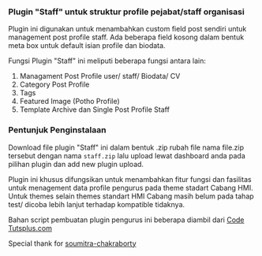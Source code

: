 <h3>Plugin "Staff" untuk struktur profile pejabat/staff organisasi</h3>

Plugin ini digunakan untuk menambahkan custom field post sendiri untuk management post profile staff. Ada beberapa field kosong dalam bentuk meta box untuk default isian profile dan biodata.

Fungsi Plugin "Staff" ini meliputi beberapa fungsi antara lain:
<ol>
<li>Managament Post Profile user/ staff/ Biodata/ CV</li>
<li>Category Post Profile</li>
<li>Tags</li>
<li>Featured Image (Potho Profile)</li>
<li>Template Archive dan Single Post Profile Staff</li>
</ol>

<h3>Pentunjuk Penginstalaan</h3>

Download file plugin "Staff" ini dalam bentuk .zip rubah file nama file.zip tersebut dengan nama <code>staff.zip</code> lalu upload lewat dashboard anda pada pilihan plugin dan add new plugin upload.

Plugin ini khusus difungsikan untuk menambahkan fitur fungsi dan fasilitas untuk menagement data profile pengurus pada theme stadart Cabang HMI. Untuk themes selain themes standart HMI Cabang masih belum pada tahap test/ dicoba lebih lanjut terhadap kompatible tidaknya.

Bahan script pembuatan plugin pengurus ini beberapa diambil dari <a href="http://code.tutsplus.com/">Code Tutsplus.com</a>

Special thank for <a href="http://hub.tutsplus.com/authors/soumitra-chakraborty">soumitra-chakraborty</a>
